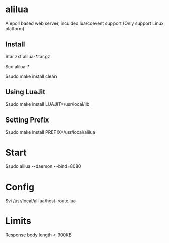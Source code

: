 alilua
======
A epoll based web server, inculded lua/coevent support (Only support Linux platform)

Install
--------
$tar zxf alilua-*.tar.gz

$cd alilua-*

$sudo make install clean


Using LuaJit
--------
$sudo make install LUAJIT=/usr/local/lib

Setting Prefix
--------
$sudo make install PREFIX=/usr/local/alilua

Start
======

$sudo alilua --daemon --bind=8080

Config
======

$vi /usr/local/alilua/host-route.lua

Limits
======

Response body length < 900KB